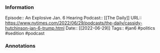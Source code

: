 ### Information

Episode:: An Explosive Jan. 6 Hearing
Podcast:: [[The Daily]]
URL:: https://www.nytimes.com/2022/06/29/podcasts/the-daily/cassidy-hutchinson-jan-6-trump.html
Date:: [[2022-06-29]]
Tags:: #jan6 #politics #sedition 
#podcast


### Annotations


